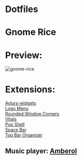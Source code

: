 # Dotfiles
 
 # Gnome Rice 
 
# Preview:

![gnome-rice](https://user-images.githubusercontent.com/68769374/222545699-f826acc0-abe1-431e-806b-89e9bb3720da.png)

# Extensions:
<a href='https://extensions.gnome.org/extension/5338/aylurs-widgets/'> Aylurs-widgets </a>
<br>
<a href='https://extensions.gnome.org/extension/4451/logo-menu/'> Logo Menu </a>
<br>
<a href='https://extensions.gnome.org/extension/5237/rounded-window-corners/'> Rounded Window Corners </a>
<br>
<a href='https://extensions.gnome.org/extension/1460/vitals/'> Vitals </a>
<br>
<a href='https://github.com/pop-os/shell'> Pop Shell </a>
<br>
<a href='https://extensions.gnome.org/extension/5090/space-bar/'> Space Bar </a>
<br>
<a href='https://extensions.gnome.org/extension/4356/top-bar-organizer/'> Top Bar Organizer </a>


## Music player: <a href = 'https://flathub.org/apps/details/io.bassi.Amberol'> Amberol </a>

